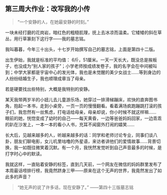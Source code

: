 ## 第三周大作业：改写我的小传

> “一个安静的人，在她最安静的时刻。”

一块未经打磨的花岗岩，暗红色的粗糙肌理，抚上去冰凉而温柔。它矮矮的斜在草丛，用行草篆刻下这行字——我的墓志铭。

我叫暮暮，今年三十出头，十七岁开始撰写自己的墓志铭，上面是第四十二版。

出生伊始，我就是标准的平均值： 6斤，51厘米。一天一天长大，既没总是挨板子，也没成为“别人家的孩子”；小学老师按成绩发卷子，我的名字会在中间被叫到；中学大家都是宇宙中心的发光体，我也是未觉醒的美少女战士……等到身边的人纷纷结婚生子，我也顺理成章当了母亲。

若是硬要找出些特别，大概是我特别的安静。

某天我带两岁半的小妞儿去儿童游乐场，她穿过一排滑梯蹦床，欢快的直奔图书角，抱起一本书，走到小桌旁，一页一页的慢慢翻看。看着满场疯跑蹦跳打滚的孩子们，我忽然有一丝焦虑，打电话给母亲，母亲却说，你小时候不就这样嘛……
眼前的她，恍惚变成了幼时的自己——每天黄昏，一边等爸爸妈妈回家，一边乖乖的趴在沙发上，一本一本的看小人书，充耳不闻窗外打闹的嬉笑……

长大后，见越来越多的人，听越来越多的话：同学和老师讨论专业，同事们谈八卦，朋友们聊电影，女儿叽里咕噜的外星语，来访者讲他们的爱情故事……背景切换，我一如既往微笑着沉默。有一个月，我恍然发觉听到自己声音最多的时候，是打字时心中的默读。

我就这样，一直贴着安静的标签，直到几天前，一个网友在微信的妈妈群里发布了本周最话唠排行榜，我竟然跻身三甲——原来在这个无声的世界，我竟然发出了如此多的声音？

> “她无声的说了许多话，现在安静了。”
——第四十三版墓志铭

